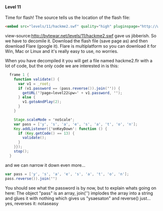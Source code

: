 #### Level 11

Time for flash! 
The source tells us the location of the flash file:
```html
<embed src="levels/11/hackme2.swf" quality="high" pluginspage="http://www.macromedia.com/go/getflashplayer" type="application/x-shockwave-flash" width="145" height="75"></embed>
```

view-source:http://bytewar.net/levels/11/hackme2.swf gave us jibberish. So we have to decomile it.
Download the flash file (save page as) and then download Flare (google it). Flare is multiplatform so you can download it for Win, Mac or Linux and it's really easy to use, no worries.

When you have decompiled it you will get a file named hackme2.flr with a lot of code, but the only code we are interested in is this:

```actionscript
  frame 1 {
    function validate() {
      var v1 = _root;
      if (v1.password == (pass.reverse()).join('')) {
        getURL('?page=level22&pw=' + v1.password, '');
      } else {
        v1.gotoAndPlay(2);
      }
    }

    Stage.scaleMode = 'noScale';
    var pass = ['y', 's', 'a', 'e', 's', 'a', 't', 'o', 'n'];
    Key.addListener({'onKeyDown': function () {
      if (Key.getCode() == 13) {
        validate();
      }
    }});
    stop();
  }
```

and we can narrow it down even more...

```actionscript
var pass = ['y', 's', 'a', 'e', 's', 'a', 't', 'o', 'n'];
pass.reverse()).join('')
```

You should see what the password is by now, but to explain whats going on here:
The object "pass" is an array, join('') implodes the array into a string and glues it with nothing which gives us "ysaesaton" and reverse() just... yes, reverses it: notaseasy

